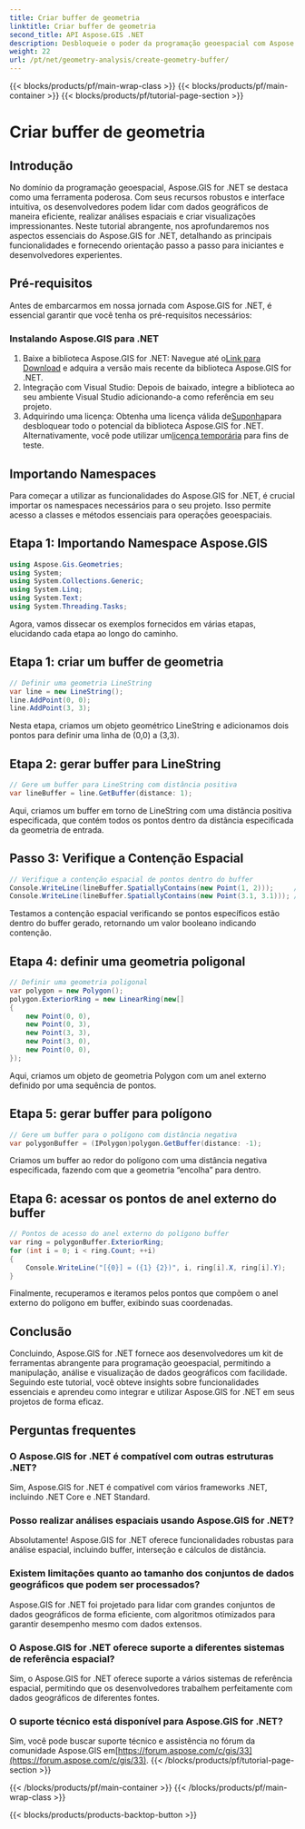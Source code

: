 ```yaml
---
title: Criar buffer de geometria
linktitle: Criar buffer de geometria
second_title: API Aspose.GIS .NET
description: Desbloqueie o poder da programação geoespacial com Aspose.GIS for .NET. Execute análises espaciais, visualize dados e muito mais com facilidade.
weight: 22
url: /pt/net/geometry-analysis/create-geometry-buffer/
---
```


{{< blocks/products/pf/main-wrap-class >}}
{{< blocks/products/pf/main-container >}}
{{< blocks/products/pf/tutorial-page-section >}}

# Criar buffer de geometria

## Introdução
No domínio da programação geoespacial, Aspose.GIS for .NET se destaca como uma ferramenta poderosa. Com seus recursos robustos e interface intuitiva, os desenvolvedores podem lidar com dados geográficos de maneira eficiente, realizar análises espaciais e criar visualizações impressionantes. Neste tutorial abrangente, nos aprofundaremos nos aspectos essenciais do Aspose.GIS for .NET, detalhando as principais funcionalidades e fornecendo orientação passo a passo para iniciantes e desenvolvedores experientes.
## Pré-requisitos
Antes de embarcarmos em nossa jornada com Aspose.GIS for .NET, é essencial garantir que você tenha os pré-requisitos necessários:
### Instalando Aspose.GIS para .NET
1.  Baixe a biblioteca Aspose.GIS for .NET: Navegue até o[Link para Download](https://releases.aspose.com/gis/net/) e adquira a versão mais recente da biblioteca Aspose.GIS for .NET.
2. Integração com Visual Studio: Depois de baixado, integre a biblioteca ao seu ambiente Visual Studio adicionando-a como referência em seu projeto.
3.  Adquirindo uma licença: Obtenha uma licença válida de[Suponha](https://purchase.aspose.com/buy)para desbloquear todo o potencial da biblioteca Aspose.GIS for .NET. Alternativamente, você pode utilizar um[licença temporária](https://purchase.aspose.com/temporary-license/) para fins de teste.

## Importando Namespaces
Para começar a utilizar as funcionalidades do Aspose.GIS for .NET, é crucial importar os namespaces necessários para o seu projeto. Isso permite acesso a classes e métodos essenciais para operações geoespaciais.
## Etapa 1: Importando Namespace Aspose.GIS
```csharp
using Aspose.Gis.Geometries;
using System;
using System.Collections.Generic;
using System.Linq;
using System.Text;
using System.Threading.Tasks;
```

Agora, vamos dissecar os exemplos fornecidos em várias etapas, elucidando cada etapa ao longo do caminho.
## Etapa 1: criar um buffer de geometria
```csharp
// Definir uma geometria LineString
var line = new LineString();
line.AddPoint(0, 0);
line.AddPoint(3, 3);
```
Nesta etapa, criamos um objeto geométrico LineString e adicionamos dois pontos para definir uma linha de (0,0) a (3,3).
## Etapa 2: gerar buffer para LineString
```csharp
// Gere um buffer para LineString com distância positiva
var lineBuffer = line.GetBuffer(distance: 1);
```
Aqui, criamos um buffer em torno de LineString com uma distância positiva especificada, que contém todos os pontos dentro da distância especificada da geometria de entrada.
## Passo 3: Verifique a Contenção Espacial
```csharp
// Verifique a contenção espacial de pontos dentro do buffer
Console.WriteLine(lineBuffer.SpatiallyContains(new Point(1, 2)));     // Verdadeiro
Console.WriteLine(lineBuffer.SpatiallyContains(new Point(3.1, 3.1))); // Verdadeiro
```
Testamos a contenção espacial verificando se pontos específicos estão dentro do buffer gerado, retornando um valor booleano indicando contenção.
## Etapa 4: definir uma geometria poligonal
```csharp
// Definir uma geometria poligonal
var polygon = new Polygon();
polygon.ExteriorRing = new LinearRing(new[]
{
    new Point(0, 0),
    new Point(0, 3),
    new Point(3, 3),
    new Point(3, 0),
    new Point(0, 0),
});
```
Aqui, criamos um objeto de geometria Polygon com um anel externo definido por uma sequência de pontos.
## Etapa 5: gerar buffer para polígono
```csharp
// Gere um buffer para o polígono com distância negativa
var polygonBuffer = (IPolygon)polygon.GetBuffer(distance: -1);
```
Criamos um buffer ao redor do polígono com uma distância negativa especificada, fazendo com que a geometria “encolha” para dentro.
## Etapa 6: acessar os pontos de anel externo do buffer
```csharp
// Pontos de acesso do anel externo do polígono buffer
var ring = polygonBuffer.ExteriorRing;
for (int i = 0; i < ring.Count; ++i)
{
    Console.WriteLine("[{0}] = ({1} {2})", i, ring[i].X, ring[i].Y);
}
```
Finalmente, recuperamos e iteramos pelos pontos que compõem o anel externo do polígono em buffer, exibindo suas coordenadas.

## Conclusão
Concluindo, Aspose.GIS for .NET fornece aos desenvolvedores um kit de ferramentas abrangente para programação geoespacial, permitindo a manipulação, análise e visualização de dados geográficos com facilidade. Seguindo este tutorial, você obteve insights sobre funcionalidades essenciais e aprendeu como integrar e utilizar Aspose.GIS for .NET em seus projetos de forma eficaz.
## Perguntas frequentes
### O Aspose.GIS for .NET é compatível com outras estruturas .NET?
Sim, Aspose.GIS for .NET é compatível com vários frameworks .NET, incluindo .NET Core e .NET Standard.
### Posso realizar análises espaciais usando Aspose.GIS for .NET?
Absolutamente! Aspose.GIS for .NET oferece funcionalidades robustas para análise espacial, incluindo buffer, interseção e cálculos de distância.
### Existem limitações quanto ao tamanho dos conjuntos de dados geográficos que podem ser processados?
Aspose.GIS for .NET foi projetado para lidar com grandes conjuntos de dados geográficos de forma eficiente, com algoritmos otimizados para garantir desempenho mesmo com dados extensos.
### O Aspose.GIS for .NET oferece suporte a diferentes sistemas de referência espacial?
Sim, o Aspose.GIS for .NET oferece suporte a vários sistemas de referência espacial, permitindo que os desenvolvedores trabalhem perfeitamente com dados geográficos de diferentes fontes.
### O suporte técnico está disponível para Aspose.GIS for .NET?
 Sim, você pode buscar suporte técnico e assistência no fórum da comunidade Aspose.GIS em[https://forum.aspose.com/c/gis/33](https://forum.aspose.com/c/gis/33).
{{< /blocks/products/pf/tutorial-page-section >}}

{{< /blocks/products/pf/main-container >}}
{{< /blocks/products/pf/main-wrap-class >}}

{{< blocks/products/products-backtop-button >}}
